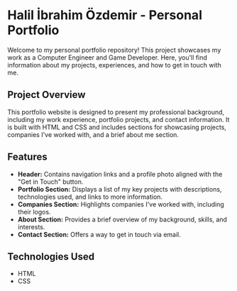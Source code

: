 # Halil İbrahim Özdemir - Personal Portfolio 

Welcome to my personal portfolio repository! This project showcases my work as a Computer Engineer and Game Developer. Here, you'll find information about my projects, experiences, and how to get in touch with me.

## Project Overview

This portfolio website is designed to present my professional background, including my work experience, portfolio projects, and contact information. It is built with HTML and CSS and includes sections for showcasing projects, companies I've worked with, and a brief about me section.

## Features

- **Header:** Contains navigation links and a profile photo aligned with the "Get in Touch" button.
- **Portfolio Section:** Displays a list of my key projects with descriptions, technologies used, and links to more information.
- **Companies Section:** Highlights companies I've worked with, including their logos.
- **About Section:** Provides a brief overview of my background, skills, and interests.
- **Contact Section:** Offers a way to get in touch via email.

## Technologies Used

- HTML
- CSS



